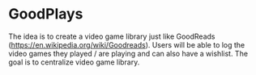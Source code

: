 # GoodPlays
The idea is to create a video game library just like GoodReads (https://en.wikipedia.org/wiki/Goodreads). Users will be able to log the video games they played / are playing and can also have a wishlist. The goal is to centralize video game library.
